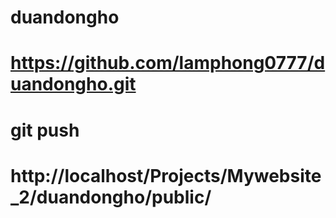 # duandongho

# https://github.com/lamphong0777/duandongho.git

# git push


# http://localhost/Projects/Mywebsite_2/duandongho/public/